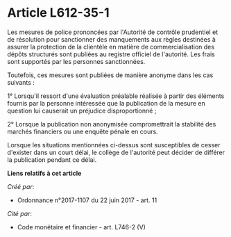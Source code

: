 # Article L612-35-1

Les mesures de police prononcées par l'Autorité de contrôle prudentiel et de résolution pour sanctionner des manquements aux
règles destinées à assurer la protection de la clientèle en matière de commercialisation des dépôts structurés sont publiées
au registre officiel de l'autorité. Les frais sont supportés par les personnes sanctionnées.

Toutefois, ces mesures sont publiées de manière anonyme dans les cas suivants :

1° Lorsqu'il ressort d'une évaluation préalable réalisée à partir des éléments fournis par la personne intéressée que la
publication de la mesure en question lui causerait un préjudice disproportionné ;

2° Lorsque la publication non anonymisée compromettrait la stabilité des marchés financiers ou une enquête pénale en cours.

Lorsque les situations mentionnées ci-dessus sont susceptibles de cesser d'exister dans un court délai, le collège de
l'autorité peut décider de différer la publication pendant ce délai.

**Liens relatifs à cet article**

_Créé par_:

  - Ordonnance n°2017-1107 du 22 juin 2017 - art. 11

_Cité par_:

  - Code monétaire et financier - art. L746-2 (V)
